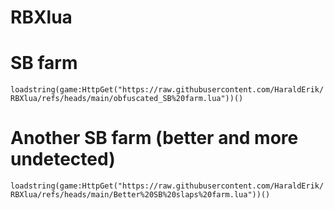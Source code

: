 # RBXlua
# SB farm

```loadstring(game:HttpGet("https://raw.githubusercontent.com/HaraldErik/RBXlua/refs/heads/main/obfuscated_SB%20farm.lua"))()```
# Another SB farm (better and more undetected)
```loadstring(game:HttpGet("https://raw.githubusercontent.com/HaraldErik/RBXlua/refs/heads/main/Better%20SB%20slaps%20farm.lua"))()```
